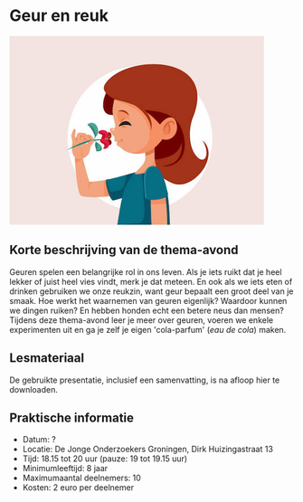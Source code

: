 # Geur en reuk

![geur](geur.jpg)

## Korte beschrijving van de thema-avond
Geuren spelen een belangrijke rol in ons leven. Als je iets ruikt dat je heel lekker of juist heel vies vindt, merk je dat meteen. En ook als we iets eten of drinken gebruiken we onze reukzin, want geur bepaalt een groot deel van je smaak. Hoe werkt het waarnemen van geuren eigenlijk? Waardoor kunnen we dingen ruiken? En hebben honden echt een betere neus dan mensen? Tijdens deze thema-avond leer je meer over geuren, voeren we enkele experimenten uit en ga je zelf je eigen 'cola-parfum' (*eau de cola*) maken.

## Lesmateriaal
De gebruikte presentatie, inclusief een samenvatting, is na afloop hier te downloaden.

## Praktische informatie
- Datum: ?
- Locatie: De Jonge Onderzoekers Groningen, Dirk Huizingastraat 13
- Tijd: 18.15 tot 20 uur (pauze: 19 tot 19.15 uur)
- Minimumleeftijd: 8 jaar
- Maximumaantal deelnemers: 10
- Kosten: 2 euro per deelnemer
